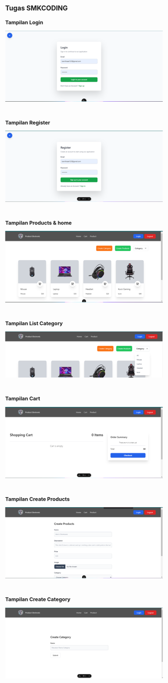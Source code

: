 ## Tugas SMKCODING

### Tampilan Login

<p><img src="https://github.com/HaxelKmil/Product-Electronic/blob/main/gambar/login.png?raw=true"/></p> <br>

### Tampilan Register

<p><img src="https://github.com/HaxelKmil/Product-Electronic/blob/main/gambar/Registrasi.png?raw=true"/></p> <br>

### Tampilan Products & home 

<p><img src="https://github.com/HaxelKmil/Product-Electronic/blob/main/gambar/Tampilanhome%26product.png?raw=true"/></p> <br>

### Tampilan List Category

<p><img src="https://github.com/HaxelKmil/Product-Electronic/blob/main/gambar/listcategory.png?raw=true"/></p> <br>

### Tampilan Cart

<p><img src="https://github.com/HaxelKmil/Product-Electronic/blob/main/gambar/tampilancart.png?raw=true"/></p> <br>

### Tampilan Create Products

<p><img src="https://github.com/HaxelKmil/Product-Electronic/blob/main/gambar/Tampilancreateproduct.png?raw=true"/></p> <br>


### Tampilan Create Category

<p><img src="https://github.com/HaxelKmil/Product-Electronic/blob/main/gambar/tampilancreatecategory.png?raw=true"/></p> <br>

<br>
